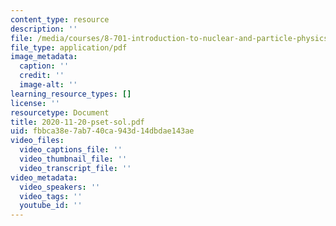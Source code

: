 ```yaml
---
content_type: resource
description: ''
file: /media/courses/8-701-introduction-to-nuclear-and-particle-physics-fall-2020/2020-11-20-pset-sol.pdf
file_type: application/pdf
image_metadata:
  caption: ''
  credit: ''
  image-alt: ''
learning_resource_types: []
license: ''
resourcetype: Document
title: 2020-11-20-pset-sol.pdf
uid: fbbca38e-7ab7-40ca-943d-14dbdae143ae
video_files:
  video_captions_file: ''
  video_thumbnail_file: ''
  video_transcript_file: ''
video_metadata:
  video_speakers: ''
  video_tags: ''
  youtube_id: ''
---
```


